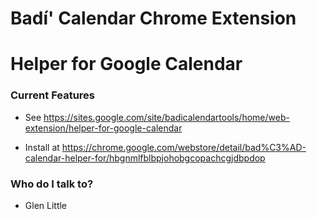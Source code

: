 # Badí' Calendar Chrome Extension #
# Helper for Google Calendar #

### Current Features ###

* See https://sites.google.com/site/badicalendartools/home/web-extension/helper-for-google-calendar

* Install at https://chrome.google.com/webstore/detail/bad%C3%AD-calendar-helper-for/hbgnmlfblbpjohobgcopachcgjdbpdop 

### Who do I talk to? ###

* Glen Little
